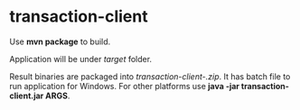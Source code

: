 # transaction-client

Use **mvn package** to build. 

Application will be under _target_ folder. 

Result binaries are packaged into _transaction-client-<version>.zip_. It has batch file to run application for Windows. For other platforms use **java -jar transaction-client.jar ARGS**.
